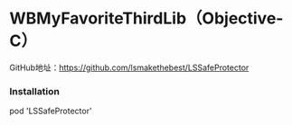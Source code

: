 # WBMyFavoriteThirdLib（Objective-C）
GitHub地址：https://github.com/lsmakethebest/LSSafeProtector

### Installation
pod 'LSSafeProtector'
